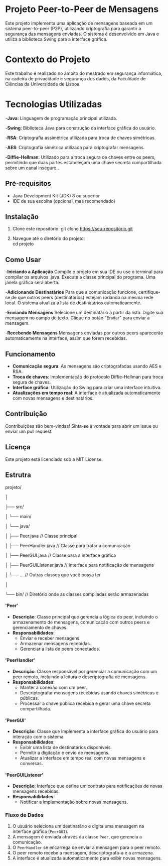 # Projeto Peer-to-Peer de Mensagens

Este projeto implementa uma aplicação de mensagens baseada em um sistema peer-to-peer (P2P), 
utilizando criptografia para garantir a segurança das mensagens enviadas. O sistema 
é desenvolvido em Java e utiliza a biblioteca Swing para a interface gráfica.

# Contexto do Projeto

Este trabalho é realizado no âmbito do mestrado em segurança informática, 
na cadeira de privacidade e segurança dos dados, da Faculdade de Ciências 
da Universidade de Lisboa.

# Tecnologias Utilizadas

-**Java**: Linguagem de programação principal utilizada.

-**Swing**: Biblioteca Java para construção da interface gráfica do usuário.

-**RSA**: Criptografia assimétrica utilizada para troca de chaves simétricas.

-**AES**: Criptografia simétrica utilizada para criptografar mensagens.

-**Diffie-Hellman**: Utilizado para a troca segura de chaves entre os peers, permitindo 
que duas partes estabeleçam uma chave secreta compartilhada sobre um canal inseguro..

## Pré-requisitos

- Java Development Kit (JDK) 8 ou superior
- IDE de sua escolha (opcional, mas recomendado)
  
## Instalação

1. Clone este repositório:
   git clone https://seu-repositorio.git

2. Navegue até o diretório do projeto:  
   cd projeto

## Como Usar

-**Iniciando a Aplicação**
Compile o projeto em sua IDE ou use o terminal para compilar os arquivos .java.
Execute a classe principal do programa. Uma janela gráfica será aberta.

-**Adicionando Destinatários**
Para que a comunicação funcione, certifique-se de que outros peers (destinatários) 
estejam rodando na mesma rede local. O sistema atualiza a lista de destinatários automaticamente.

-**Enviando Mensagens**
Selecione um destinatário a partir da lista.
Digite sua mensagem no campo de texto.
Clique no botão "Enviar" para enviar a mensagem.

-**Recebendo Mensagens**
Mensagens enviadas por outros peers aparecerão automaticamente na interface, assim que forem recebidas.

## Funcionamento


- **Comunicação segura**: As mensagens são criptografadas usando AES e RSA.
- **Troca de chaves**: Implementação do protocolo Diffie-Hellman para troca segura de chaves.
- **Interface gráfica**: Utilização do Swing para criar uma interface intuitiva.
- **Atualizações em tempo real**: A interface é atualizada automaticamente com novas mensagens e destinatários.


## Contribuição

Contribuições são bem-vindas! Sinta-se à vontade para abrir um issue ou enviar um pull request.

## Licença

Este projeto está licenciado sob a MIT License.

## Estrutra

projeto/

│

├── src/

│   └── main/

│       └── java/

│           ├── Peer.java               // Classe principal

│           ├── PeerHandler.java         // Classe para tratar a comunicação

│           ├── PeerGUI.java             // Classe para a interface gráfica

│           ├── PeerGUIListener.java      // Interface para notificação de mensagens

│           └── ...                      // Outras classes que você possa ter

│

└── bin/                                 // Diretório onde as classes compiladas serão armazenadas


#### 'Peer'
- **Descrição**: Classe principal que gerencia a lógica do peer, incluindo o armazenamento de mensagens, comunicação com outros peers e gerenciamento de chaves.
- **Responsabilidades**:
  - Enviar e receber mensagens.
  - Armazenar mensagens recebidas.
  - Gerenciar a lista de peers conectados.

#### 'PeerHandler'
- **Descrição**: Classe responsável por gerenciar a comunicação com um peer remoto, incluindo a leitura e descriptografia de mensagens.
- **Responsabilidades**:
  - Manter a conexão com um peer.
  - Descriptografar mensagens recebidas usando chaves simétricas e públicas.
  - Processar a chave pública recebida e gerar uma chave secreta compartilhada.

#### 'PeerGUI'
- **Descrição**: Classe que implementa a interface gráfica do usuário para interação com o sistema.
- **Responsabilidades**:
  - Exibir uma lista de destinatários disponíveis.
  - Permitir a digitação e envio de mensagens.
  - Atualizar a interface em tempo real com novas mensagens e conversas.

#### 'PeerGUIListener'
- **Descrição**: Interface que define um contrato para notificações de novas mensagens recebidas.
- **Responsabilidades**:
  - Notificar a implementação sobre novas mensagens.

### Fluxo de Dados

1. O usuário seleciona um destinatário e digita uma mensagem na interface gráfica (`PeerGUI`).
2. A mensagem é enviada através da classe `Peer`, que gerencia a comunicação.
3. O `PeerHandler` se encarrega de enviar a mensagem para o peer remoto.
4. O peer remoto recebe a mensagem, descriptografa-a e a armazena.
5. A interface é atualizada automaticamente para exibir novas mensagens.


